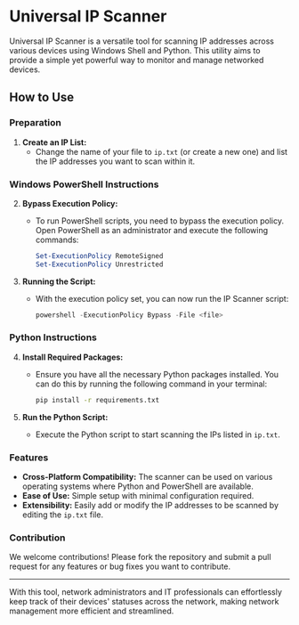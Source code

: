 # Universal IP Scanner

Universal IP Scanner is a versatile tool for scanning IP addresses across various devices using Windows Shell and Python. This utility aims to provide a simple yet powerful way to monitor and manage networked devices.

## How to Use

### Preparation
1. **Create an IP List:**
   - Change the name of your file to `ip.txt` (or create a new one) and list the IP addresses you want to scan within it.
   
### Windows PowerShell Instructions

2. **Bypass Execution Policy:**
   - To run PowerShell scripts, you need to bypass the execution policy. Open PowerShell as an administrator and execute the following commands:
     ```powershell
     Set-ExecutionPolicy RemoteSigned
     Set-ExecutionPolicy Unrestricted
     ```

3. **Running the Script:**
   - With the execution policy set, you can now run the IP Scanner script:
     ```powershell
     powershell -ExecutionPolicy Bypass -File <file>
     ```

### Python Instructions

4. **Install Required Packages:**
   - Ensure you have all the necessary Python packages installed. You can do this by running the following command in your terminal:
     ```bash
     pip install -r requirements.txt
     ```

5. **Run the Python Script:**
   - Execute the Python script to start scanning the IPs listed in `ip.txt`.

### Features
- **Cross-Platform Compatibility:** The scanner can be used on various operating systems where Python and PowerShell are available.
- **Ease of Use:** Simple setup with minimal configuration required.
- **Extensibility:** Easily add or modify the IP addresses to be scanned by editing the `ip.txt` file.

### Contribution
We welcome contributions! Please fork the repository and submit a pull request for any features or bug fixes you want to contribute.

---

With this tool, network administrators and IT professionals can effortlessly keep track of their devices' statuses across the network, making network management more efficient and streamlined.
